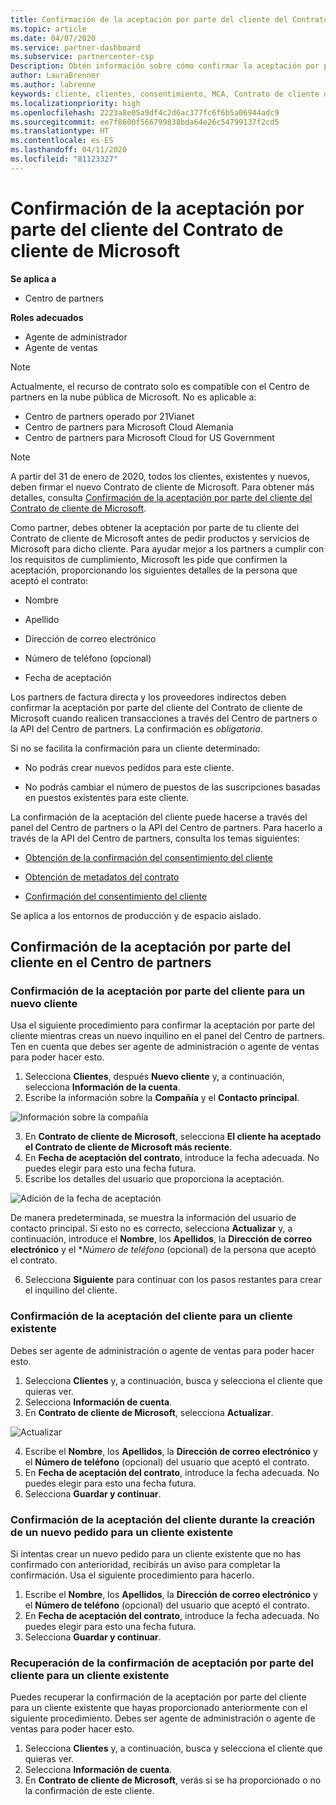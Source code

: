 ```yaml
---
title: Confirmación de la aceptación por parte del cliente del Contrato de cliente de Microsoft | Centro de partners
ms.topic: article
ms.date: 04/07/2020
ms.service: partner-dashboard
ms.subservice: partnercenter-csp
Description: Obtén información sobre cómo confirmar la aceptación por parte del cliente del Contrato de cliente de Microsoft. Puede ser necesario para hacer pedidos de productos y servicios de Microsoft para los clientes.
author: LauraBrenner
ms.author: labrenne
keywords: cliente, clientes, consentimiento, MCA, Contrato de cliente de Microsoft, plantillas de contrato de cliente
ms.localizationpriority: high
ms.openlocfilehash: 2223a8e05a9df4c2d6ac377fc6f6b5a06944adc9
ms.sourcegitcommit: ee7f8600f566799838bda64e26c54799137f2cd5
ms.translationtype: HT
ms.contentlocale: es-ES
ms.lasthandoff: 04/11/2020
ms.locfileid: "81123327"
---
```

# <a name="confirm-customer-acceptance-of-the-microsoft-customer-agreement"></a>Confirmación de la aceptación por parte del cliente del Contrato de cliente de Microsoft

**Se aplica a**
-  Centro de partners

**Roles adecuados**

- Agente de administrador
- Agente de ventas

> [!NOTE]
> Actualmente, el recurso de contrato solo es compatible con el Centro de partners en la nube pública de Microsoft. No es aplicable a:
> * Centro de partners operado por 21Vianet
> * Centro de partners para Microsoft Cloud Alemania
> * Centro de partners para Microsoft Cloud for US Government

>[!NOTE]
>A partir del 31 de enero de 2020, todos los clientes, existentes y nuevos, deben firmar el nuevo Contrato de cliente de Microsoft. Para obtener más detalles, consulta [Confirmación de la aceptación por parte del cliente del Contrato de cliente de Microsoft](confirm-customer-agreement.md).

Como partner, debes obtener la aceptación por parte de tu cliente del Contrato de cliente de Microsoft antes de pedir productos y servicios de Microsoft para dicho cliente. Para ayudar mejor a los partners a cumplir con los requisitos de cumplimiento, Microsoft les pide que confirmen la aceptación, proporcionando los siguientes detalles de la persona que aceptó el contrato:

- Nombre

- Apellido

- Dirección de correo electrónico

- Número de teléfono (opcional)

- Fecha de aceptación

Los partners de factura directa y los proveedores indirectos deben confirmar la aceptación por parte del cliente del Contrato de cliente de Microsoft cuando realicen transacciones a través del Centro de partners o la API del Centro de partners. La confirmación es *obligatoria*.

Si no se facilita la confirmación para un cliente determinado:

-    No podrás crear nuevos pedidos para este cliente.

-    No podrás cambiar el número de puestos de las suscripciones basadas en puestos existentes para este cliente.

La confirmación de la aceptación del cliente puede hacerse a través del panel del Centro de partners o la API del Centro de partners. Para hacerlo a través de la API del Centro de partners, consulta los temas siguientes: 

-   [Obtención de la confirmación del consentimiento del cliente](https://docs.microsoft.com/partner-center/develop/get-confirmation-of-customer-consent)

-   [Obtención de metadatos del contrato](https://docs.microsoft.com/partner-center/develop/get-agreement-metadata)

-   [Confirmación del consentimiento del cliente](https://docs.microsoft.com/partner-center/develop/confirm-customer-consent)


Se aplica a los entornos de producción y de espacio aislado.

## <a name="confirming-customer-acceptance-in-partner-center"></a>Confirmación de la aceptación por parte del cliente en el Centro de partners

### <a name="confirm-customer-acceptance-for-a-new-customer"></a>Confirmación de la aceptación por parte del cliente para un nuevo cliente

Usa el siguiente procedimiento para confirmar la aceptación por parte del cliente mientras creas un nuevo inquilino en el panel del Centro de partners. Ten en cuenta que debes ser agente de administración o agente de ventas para poder hacer esto.

1. Selecciona **Clientes**, después **Nuevo cliente** y, a continuación, selecciona **Información de la cuenta**.
2. Escribe la información sobre la **Compañía** y el **Contacto principal**.

![Información sobre la compañía](images/mca/mca1.png)

3. En **Contrato de cliente de Microsoft**, selecciona **El cliente ha aceptado el Contrato de cliente de Microsoft más reciente**.
4. En **Fecha de aceptación del contrato**, introduce la fecha adecuada. No puedes elegir para esto una fecha futura.
5. Escribe los detalles del usuario que proporciona la aceptación.

![Adición de la fecha de aceptación](images/mca/MCA3.png)

De manera predeterminada, se muestra la información del usuario de contacto principal. Si esto no es correcto, selecciona **Actualizar** y, a continuación, introduce el **Nombre**, los **Apellidos**, la **Dirección de correo electrónico** y el **Número de teléfono* (opcional) de la persona que aceptó el contrato.

6. Selecciona **Siguiente** para continuar con los pasos restantes para crear el inquilino del cliente.

### <a name="confirm-customer-acceptance-for-an-existing-customer"></a>Confirmación de la aceptación del cliente para un cliente existente

Debes ser agente de administración o agente de ventas para poder hacer esto.

1. Selecciona **Clientes** y, a continuación, busca y selecciona el cliente que quieras ver.
2. Selecciona **Información de cuenta**.
3. En **Contrato de cliente de Microsoft**, selecciona **Actualizar**.

![Actualizar](images/mca/mca4.png)

4. Escribe el **Nombre**, los **Apellidos**, la **Dirección de correo electrónico** y el **Número de teléfono** (opcional) del usuario que aceptó el contrato.
5. En **Fecha de aceptación del contrato**, introduce la fecha adecuada. No puedes elegir para esto una fecha futura.
6. Selecciona **Guardar y continuar**.

### <a name="confirm-customer-acceptance-while-creating-new-order-for-an-existing-customer"></a>Confirmación de la aceptación del cliente durante la creación de un nuevo pedido para un cliente existente

Si intentas crear un nuevo pedido para un cliente existente que no has confirmado con anterioridad, recibirás un aviso para completar la confirmación. Usa el siguiente procedimiento para hacerlo.

1. Escribe el **Nombre**, los **Apellidos**, la **Dirección de correo electrónico** y el **Número de teléfono** (opcional) del usuario que aceptó el contrato.
2. En **Fecha de aceptación del contrato**, introduce la fecha adecuada. No puedes elegir para esto una fecha futura.
3. Selecciona **Guardar y continuar**.

### <a name="retrieve-confirmation-of-customer-acceptance-for-an-existing-customer"></a>Recuperación de la confirmación de aceptación por parte del cliente para un cliente existente

Puedes recuperar la confirmación de la aceptación por parte del cliente para un cliente existente que hayas proporcionado anteriormente con el siguiente procedimiento. Debes ser agente de administración o agente de ventas para poder hacer esto.

1. Selecciona **Clientes** y, a continuación, busca y selecciona el cliente que quieras ver.
2. Selecciona **Información de cuenta**.
3. En **Contrato de cliente de Microsoft**, verás si se ha proporcionado o no la confirmación de este cliente.
